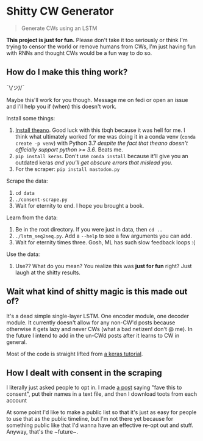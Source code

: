 Shitty CW Generator
===================

> Generate CWs using an LSTM

**This project is just for fun.** Please don't take it too seriously or think
I'm trying to censor the world or remove humans from CWs, I'm just having
fun with RNNs and thought CWs would be a fun way to do so.

## How do I make this thing work?

¯\\_(ツ)_/¯

Maybe this'll work for you though. Message me on fedi or open an issue and I'll
help you if (when) this doesn't work.

Install some things:

1. [Install theano](deeplearning.net/software/theano/install.html). Good luck
   with this tbqh because it was hell for me. I think what ultimately worked for
   me was doing it in a conda venv (`conda create -p venv`) with Python 3.7
   *despite the fact that theano doesn't officially support python >= 3.6*.
   Beats me.
2. `pip install keras`. Don't use `conda install` because it'll give you an
   outdated keras *and you'll get obscure errors that mislead you*.
3. For the scraper: `pip install mastodon.py`

Scrape the data:

1. `cd data`
2. `./consent-scrape.py`
3. Wait for eternity to end. I hope you brought a book.

Learn from the data:

1. Be in the root directory. If you were just in data, then `cd ..`
2. `./lstm_seq2seq.py`. Add a `--help` to see a few arguments you can add.
3. Wait for eternity times three. Gosh, ML has such slow feedback loops :(

Use the data:

1. Use?? What do you mean? You realize this was **just for fun** right? Just
   laugh at the shitty results.

## Wait what kind of shitty magic is this made out of?

It's a dead simple single-layer LSTM. One encoder module, one decoder module. It
currently doesn't allow for any non-CW'd posts because otherwise it gets lazy
and never CWs (what a bad netizen! don't @ me). In the future I intend to add in
the un-CWd posts after it learns to CW in general.

Most of the code is straight lifted from
[a keras tutorial](https://blog.keras.io/a-ten-minute-introduction-to-sequence-to-sequence-learning-in-keras.html).

## How I dealt with consent in the scraping

I literally just asked people to opt in. I made
[a post](https://anticapitalist.party/@cosine/100478734475112961)
saying "fave this to consent", put their names in a text file, and then I
download toots from each account

At some point I'd like to make a public list so that it's just as easy for
people to use that as the public timeline, but I'm not there yet because for
something public like that I'd wanna have an effective re-opt out and stuff.
Anyway, that's the \~future~.

